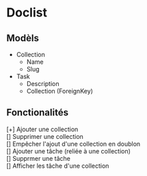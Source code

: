 # Doclist

## Modèls 
- Collection    
  - Name  
  - Slug
- Task
  - Description
  - Collection (ForeignKey)

## Fonctionalités

[+] Ajouter une collection  
[] Supprimer une collection  
[] Empêcher l'ajout d'une collection en doublon  
[] Ajouter une tâche (reliée à une collection)  
[] Supprmer une tâche  
[] Afficher les tâche d'une collection 

